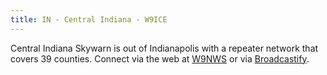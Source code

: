 ```yaml
---
title: IN - Central Indiana - W9ICE
---
```

Central Indiana Skywarn is out of Indianapolis with a
repeater network that covers 39 counties. Connect via
the web at [W9NWS] or via [Broadcastify].

[W9NWS]:http://www.w9nws.org/
[Broadcastify]:http://www.broadcastify.com/listen/feed/6063
